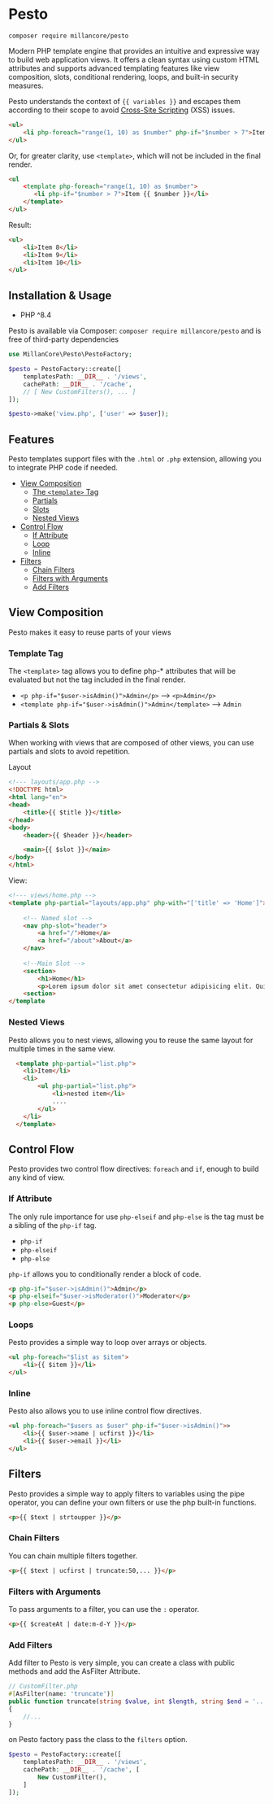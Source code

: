  # Pesto

```shell
composer require millancore/pesto
```

Modern PHP template engine that provides an intuitive and expressive way
to build web application views. It offers a clean syntax using custom HTML attributes
and supports advanced templating features like view composition, slots, conditional
rendering, loops, and built-in security measures.

Pesto understands the context of `{{ variables }}` 
and escapes them according to their scope to avoid
[Cross-Site Scripting](https://en.wikipedia.org/wiki/Cross-site_scripting) (XSS) issues.

```html
<ul>
    <li php-foreach="range(1, 10) as $number" php-if="$number > 7">Item {{ $number }}</li>
</ul>
```
Or, for greater clarity, use  `<template>`, which will not be included in the final render.

```html
<ul
    <template php-foreach="range(1, 10) as $number">
       <li php-if="$number > 7">Item {{ $number }}</li>
    </template>
</ul>
```
Result:
```html
<ul>
    <li>Item 8</li>
    <li>Item 9</li>
    <li>Item 10</li>
</ul>
```
## Installation & Usage

- PHP ^8.4

Pesto is available via Composer: `composer require millancore/pesto` and is free of third-party dependencies

```php
use MillanCore\Pesto\PestoFactory;

$pesto = PestoFactory::create([
    templatesPath: __DIR__ . '/views',
    cachePath: __DIR__ . '/cache',
    // [ New CustomFilters(), ... ]
]);

$pesto->make('view.php', ['user' => $user]);
```

## Features

Pesto templates support files with the `.html` or `.php`  extension,
allowing you to integrate PHP code if needed.

- [View Composition](#view-composition)
  - [The `<template>` Tag](#template-tag)
  - [Partials](#partials--slots)
  - [Slots](#partials--slots) 
  - [Nested Views](#nested-views)
- [Control Flow](#control-flow)
  - [If Attribute](#if-attribute)
  - [Loop](#loops)
  - [Inline](#inline)
- [Filters](#filters)
  - [Chain Filters](#chain-filters)
  - [Filters with Arguments](#filters-with-arguments)
  - [Add Filters](#add-filters)

## View Composition
Pesto makes it easy to reuse parts of your views

### Template Tag
The `<template>` tag allows you to define php-* attributes
that will be evaluated but not the tag included in the final render.

- `<p php-if="$user->isAdmin()">Admin</p>` --> `<p>Admin</p>`
- `<template php-if="$user->isAdmin()">Admin</template>` --> `Admin`


### Partials & Slots
When working with views that are composed of other views,
you can use partials and slots to avoid repetition.

Layout
```html
<!--- layouts/app.php -->
<!DOCTYPE html>
<html lang="en">
<head>
    <title>{{ $title }}</title>
</head>
<body>
    <header>{{ $header }}</header>

    <main>{{ $slot }}</main>
</body>
</html>
```
View: 
```html
<!--- views/home.php -->
<template php-partial="layouts/app.php" php-with="['title' => 'Home']">
    
    <!-- Named slot -->
    <nav php-slot="header">
        <a href="/">Home</a>
        <a href="/about">About</a>
    </nav>
    
    <!--Main Slot -->
    <section>
        <h1>Home</h1>
        <p>Lorem ipsum dolor sit amet consectetur adipisicing elit. Quisquam, quae.</p>
    <section>
</template
```
### Nested Views
Pesto allows you to nest views, allowing you to reuse
the same layout for multiple times in the same view.

```html
  <template php-partial="list.php">
    <li>Item</li>
    <li>
        <ul php-partial="list.php">
            <li>nested item</li>
            .... 
        </ul>
    </li>
  </template>
```
## Control Flow
Pesto provides two control flow directives: `foreach` and `if`, enough to build any kind of view.

### If Attribute

The only rule importance for use `php-elseif` and `php-else` is the tag must be a sibling of the `php-if` tag.

- `php-if` 
- `php-elseif`
- `php-else`

`php-if` allows you to conditionally render a block of code.
```html
<p php-if="$user->isAdmin()">Admin</p>
<p php-elseif="$user->isModerator()">Moderator</p>
<p php-else>Guest</p>
```

### Loops
Pesto provides a simple way to loop over arrays or objects.

```html
<ul php-foreach="$list as $item">
    <li>{{ $item }}</li>
</ul>
```

### Inline
Pesto also allows you to use inline control flow directives.

```html
<ul php-foreach="$users as $user" php-if="$user->isAdmin()">>
    <li>{{ $user->name | ucfirst }}</li>
    <li>{{ $user->email }}</li>   
</ul>
```

## Filters
Pesto provides a simple way to apply filters to variables using the pipe operator,
you can define your own filters or use the php built-in functions.

```html
<p>{{ $text | strtoupper }}</p>
```

### Chain Filters
You can chain multiple filters together.
```html
<p>{{ $text | ucfirst | truncate:50,... }}</p>
```

### Filters with Arguments
To pass arguments to a filter, you can use the `:` operator.

```html
<p>{{ $createAt | date:m-d-Y }}</p>
```

### Add Filters
Add filter to Pesto is very simple, you can create a class with public methods
and add the AsFilter Attribute.

```php
// CustomFilter.php
#[AsFilter(name: 'truncate')]
public function truncate(string $value, int $length, string $end = '...') : string
{ 
    //...
}
```
on Pesto factory pass the class to the `filters` option.

```php 
$pesto = PestoFactory::create([
    templatesPath: __DIR__ . '/views',
    cachePath: __DIR__ . '/cache', [
        New CustomFilter(),
    ]
]);

```




